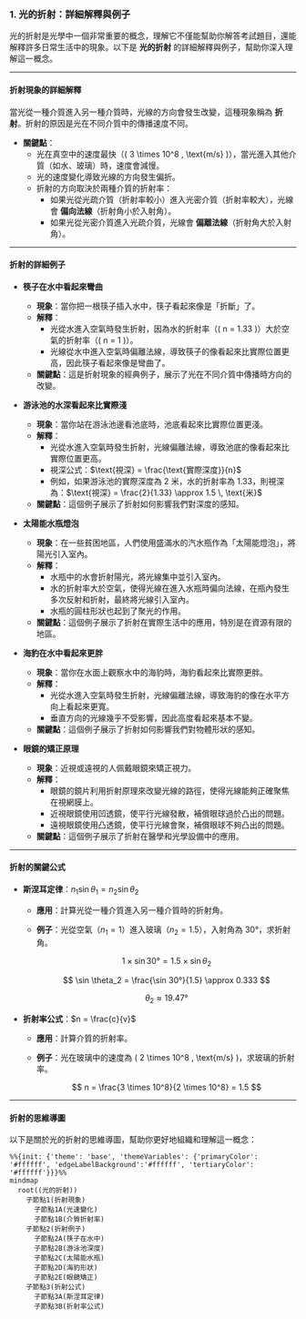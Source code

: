 ### 1. 光的折射：詳細解釋與例子

光的折射是光學中一個非常重要的概念，理解它不僅能幫助你解答考試題目，還能解釋許多日常生活中的現象。以下是 **光的折射** 的詳細解釋與例子，幫助你深入理解這一概念。

---

#### **折射現象的詳細解釋**

當光從一種介質進入另一種介質時，光線的方向會發生改變，這種現象稱為 **折射**。折射的原因是光在不同介質中的傳播速度不同。  

- **關鍵點**：  
    - 光在真空中的速度最快（\( 3 \times 10^8 \, \text{m/s} \)），當光進入其他介質（如水、玻璃）時，速度會減慢。  
    - 光的速度變化導致光線的方向發生偏折。  
    - 折射的方向取決於兩種介質的折射率：  
        - 如果光從光疏介質（折射率較小）進入光密介質（折射率較大），光線會 **偏向法線**（折射角小於入射角）。  
        - 如果光從光密介質進入光疏介質，光線會 **偏離法線**（折射角大於入射角）。

---

#### **折射的詳細例子**

- **筷子在水中看起來彎曲** 
    - **現象**：當你把一根筷子插入水中，筷子看起來像是「折斷」了。  
    - **解釋**：  
        - 光從水進入空氣時發生折射，因為水的折射率（\( n = 1.33 \)）大於空氣的折射率（\( n = 1 \)）。  
        - 光線從水中進入空氣時偏離法線，導致筷子的像看起來比實際位置更高，因此筷子看起來像是彎曲了。  
    - **關鍵點**：這是折射現象的經典例子，展示了光在不同介質中傳播時方向的改變。

- **游泳池的水深看起來比實際淺**  
    - **現象**：當你站在游泳池邊看池底時，池底看起來比實際位置更淺。  
    - **解釋**：  
        - 光從水進入空氣時發生折射，光線偏離法線，導致池底的像看起來比實際位置更高。  
        - 視深公式：$\text{視深} = \frac{\text{實際深度}}{n}$  
        - 例如，如果游泳池的實際深度為 2 米，水的折射率為 1.33，則視深為：$\text{視深} = \frac{2}{1.33} \approx 1.5 \, \text{米}$  
    - **關鍵點**：這個例子展示了折射如何影響我們對深度的感知。

- **太陽能水瓶燈泡**  
    - **現象**：在一些貧困地區，人們使用盛滿水的汽水瓶作為「太陽能燈泡」，將陽光引入室內。  
    - **解釋**：  
        - 水瓶中的水會折射陽光，將光線集中並引入室內。  
        - 水的折射率大於空氣，使得光線在進入水瓶時偏向法線，在瓶內發生多次反射和折射，最終將光線引入室內。  
        - 水瓶的圓柱形狀也起到了聚光的作用。
    - **關鍵點**：這個例子展示了折射在實際生活中的應用，特別是在資源有限的地區。

- **海豹在水中看起來更胖**  
    - **現象**：當你在水面上觀察水中的海豹時，海豹看起來比實際更胖。  
    - **解釋**：  
        - 光從水進入空氣時發生折射，光線偏離法線，導致海豹的像在水平方向上看起來更寬。  
        - 垂直方向的光線幾乎不受影響，因此高度看起來基本不變。
    - **關鍵點**：這個例子展示了折射如何影響我們對物體形狀的感知。

- **眼鏡的矯正原理**  
    - **現象**：近視或遠視的人佩戴眼鏡來矯正視力。  
    - **解釋**：  
        - 眼鏡的鏡片利用折射原理來改變光線的路徑，使得光線能夠正確聚焦在視網膜上。  
        - 近視眼鏡使用凹透鏡，使平行光線發散，補償眼球過於凸出的問題。
        - 遠視眼鏡使用凸透鏡，使平行光線會聚，補償眼球不夠凸出的問題。
    - **關鍵點**：這個例子展示了折射在醫學和光學設備中的應用。

---

#### **折射的關鍵公式**

- **斯涅耳定律**：$n_1 \sin \theta_1 = n_2 \sin \theta_2$ 
    - **應用**：計算光從一種介質進入另一種介質時的折射角。  
    - **例子**：光從空氣（$n_1 = 1$）進入玻璃（$n_2 = 1.5$），入射角為 30°，求折射角。  
    
        $$
        1 \times \sin 30° = 1.5 \times \sin \theta_2
        $$

        $$
        \sin \theta_2 = \frac{\sin 30°}{1.5} \approx 0.333
        $$

        $$\theta_2 \approx 19.47°$$

- **折射率公式**：$n = \frac{c}{v}$  
    - **應用**：計算介質的折射率。  
    - **例子**：光在玻璃中的速度為 \( 2 \times 10^8 \, \text{m/s} \)，求玻璃的折射率。  

        $$
        n = \frac{3 \times 10^8}{2 \times 10^8} = 1.5
        $$

---

#### **折射的思維導圖**

以下是關於光的折射的思維導圖，幫助你更好地組織和理解這一概念：

```mermaid
%%{init: {'theme': 'base', 'themeVariables': {'primaryColor': '#ffffff', 'edgeLabelBackground':'#ffffff', 'tertiaryColor': '#ffffff'}}}%%
mindmap
  root((光的折射))
    子節點1(折射現象)
      子節點1A(光速變化)
      子節點1B(介質折射率)
    子節點2(折射例子)
      子節點2A(筷子在水中)
      子節點2B(游泳池深度)
      子節點2C(太陽能水瓶)
      子節點2D(海豹形狀)
      子節點2E(眼鏡矯正)
    子節點3(折射公式)
      子節點3A(斯涅耳定律)
      子節點3B(折射率公式)
```
